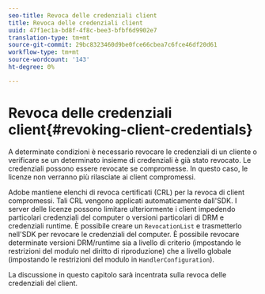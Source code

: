 ```yaml
---
seo-title: Revoca delle credenziali client
title: Revoca delle credenziali client
uuid: 47f1ec1a-bd8f-4f8c-bee3-bfbf6d9902e7
translation-type: tm+mt
source-git-commit: 29bc8323460d9be0fce66cbea7c6fce46df20d61
workflow-type: tm+mt
source-wordcount: '143'
ht-degree: 0%

---
```



# Revoca delle credenziali client{#revoking-client-credentials}

A determinate condizioni è necessario revocare le credenziali di un cliente o verificare se un determinato insieme di credenziali è già stato revocato. Le credenziali possono essere revocate se compromesse. In questo caso, le licenze non verranno più rilasciate ai client compromessi.

 Adobe mantiene elenchi di revoca certificati (CRL) per la revoca di client compromessi. Tali CRL vengono applicati automaticamente dall&#39;SDK. I server delle licenze possono limitare ulteriormente i client impedendo particolari credenziali del computer o versioni particolari di DRM e credenziali runtime. È possibile creare un `RevocationList` e trasmetterlo nell&#39;SDK per revocare le credenziali del computer. È possibile revocare determinate versioni DRM/runtime sia a livello di criterio (impostando le restrizioni del modulo nel diritto di riproduzione) che a livello globale (impostando le restrizioni del modulo in `HandlerConfiguration`).

La discussione in questo capitolo sarà incentrata sulla revoca delle credenziali del client.
